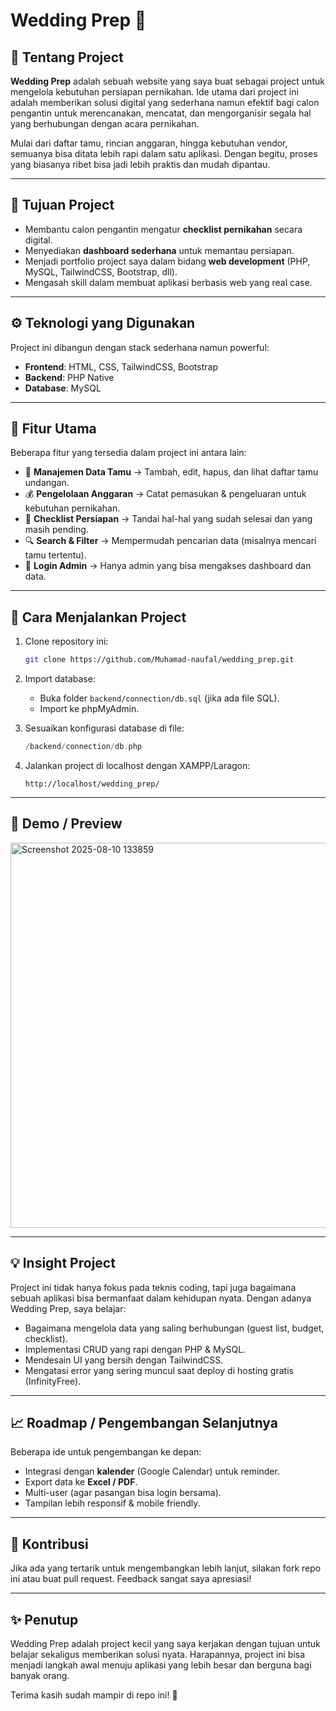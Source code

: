 # Wedding Prep 💍

## 📌 Tentang Project
**Wedding Prep** adalah sebuah website yang saya buat sebagai project untuk mengelola kebutuhan persiapan pernikahan. Ide utama dari project ini adalah memberikan solusi digital yang sederhana namun efektif bagi calon pengantin untuk merencanakan, mencatat, dan mengorganisir segala hal yang berhubungan dengan acara pernikahan.

Mulai dari daftar tamu, rincian anggaran, hingga kebutuhan vendor, semuanya bisa ditata lebih rapi dalam satu aplikasi. Dengan begitu, proses yang biasanya ribet bisa jadi lebih praktis dan mudah dipantau.

---

## 🎯 Tujuan Project
- Membantu calon pengantin mengatur **checklist pernikahan** secara digital.
- Menyediakan **dashboard sederhana** untuk memantau persiapan.
- Menjadi portfolio project saya dalam bidang **web development** (PHP, MySQL, TailwindCSS, Bootstrap, dll).
- Mengasah skill dalam membuat aplikasi berbasis web yang real case.

---

## ⚙️ Teknologi yang Digunakan
Project ini dibangun dengan stack sederhana namun powerful:

- **Frontend**: HTML, CSS, TailwindCSS, Bootstrap
- **Backend**: PHP Native
- **Database**: MySQL

---

## 📂 Fitur Utama
Beberapa fitur yang tersedia dalam project ini antara lain:

- 📌 **Manajemen Data Tamu** → Tambah, edit, hapus, dan lihat daftar tamu undangan.
- 💰 **Pengelolaan Anggaran** → Catat pemasukan & pengeluaran untuk kebutuhan pernikahan.
- 📝 **Checklist Persiapan** → Tandai hal-hal yang sudah selesai dan yang masih pending.
- 🔍 **Search & Filter** → Mempermudah pencarian data (misalnya mencari tamu tertentu).
- 🔐 **Login Admin** → Hanya admin yang bisa mengakses dashboard dan data.

---

## 🚀 Cara Menjalankan Project
1. Clone repository ini:
   ```bash
   git clone https://github.com/Muhamad-naufal/wedding_prep.git
   ```

2. Import database:
   - Buka folder `backend/connection/db.sql` (jika ada file SQL).
   - Import ke phpMyAdmin.

3. Sesuaikan konfigurasi database di file:
   ```php
   /backend/connection/db.php
   ```

4. Jalankan project di localhost dengan XAMPP/Laragon:
   ```
   http://localhost/wedding_prep/
   ```

---

## 📸 Demo / Preview
<img width="1340" height="616" alt="Screenshot 2025-08-10 133859" src="https://github.com/user-attachments/assets/68ea5d3d-a1a4-4ff1-8aab-e284e36dd3ed" />

---

## 💡 Insight Project
Project ini tidak hanya fokus pada teknis coding, tapi juga bagaimana sebuah aplikasi bisa bermanfaat dalam kehidupan nyata. Dengan adanya Wedding Prep, saya belajar:

- Bagaimana mengelola data yang saling berhubungan (guest list, budget, checklist).
- Implementasi CRUD yang rapi dengan PHP & MySQL.
- Mendesain UI yang bersih dengan TailwindCSS.
- Mengatasi error yang sering muncul saat deploy di hosting gratis (InfinityFree).

---

## 📈 Roadmap / Pengembangan Selanjutnya
Beberapa ide untuk pengembangan ke depan:
- Integrasi dengan **kalender** (Google Calendar) untuk reminder.
- Export data ke **Excel / PDF**.
- Multi-user (agar pasangan bisa login bersama).
- Tampilan lebih responsif & mobile friendly.

---

## 🙌 Kontribusi
Jika ada yang tertarik untuk mengembangkan lebih lanjut, silakan fork repo ini atau buat pull request. Feedback sangat saya apresiasi!

---

## ✨ Penutup
Wedding Prep adalah project kecil yang saya kerjakan dengan tujuan untuk belajar sekaligus memberikan solusi nyata. Harapannya, project ini bisa menjadi langkah awal menuju aplikasi yang lebih besar dan berguna bagi banyak orang.

Terima kasih sudah mampir di repo ini! 🎉
